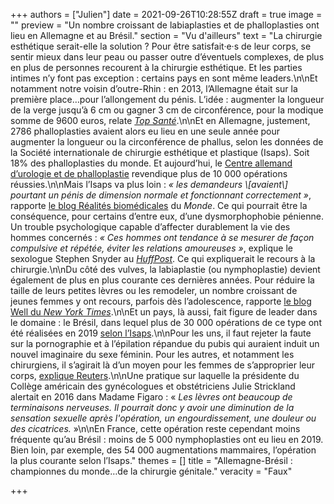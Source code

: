 +++
authors = ["Julien"]
date = 2021-09-26T10:28:55Z
draft = true
image = ""
preview = "Un nombre croissant de labiaplasties et de phalloplasties ont lieu en Allemagne et au Brésil."
section = "Vu d'ailleurs"
text = "La chirurgie esthétique serait-elle la solution ? Pour être satisfait·e·s de leur corps, se sentir mieux dans leur peau ou passer outre d’éventuels complexes, de plus en plus de personnes recourent à la chirurgie esthétique. Et les parties intimes n’y font pas exception : certains pays en sont même leaders.\n\nEt notamment notre voisin d’outre-Rhin : en 2013, l’Allemagne était sur la première place…pour l’allongement du pénis. L’idée : augmenter la longueur de la verge jusqu’à 6 cm ou gagner 3 cm de circonférence, pour la modique somme de 9600 euros, relate [_Top Santé_](https://www.topsante.com/couple-et-sexualite/sexualite/troubles-sexuels-chez-l-homme/allongement-du-penis-les-allemands-multiplient-les-operations-63511).\n\nEt en Allemagne, justement, 2786 phalloplasties avaient alors eu lieu en une seule année pour augmenter la longueur ou la circonférence de phallus, selon les données de la Société internationale de chirurgie esthétique et plastique (Isaps). Soit 18% des phalloplasties du monde. Et aujourd’hui, le [Centre allemand d’urologie et de phalloplastie](https://www.deutsches-zentrum-urologie.com/de/behandlungen/penisvergroesserung/eckdaten-zu-unserer-arbeit-ergebnisse/) revendique plus de 10 000 opérations réussies.\n\nMais l’Isaps va plus loin : _« les demandeurs \\[avaient\\] pourtant un pénis de dimension normale et fonctionnant correctement »_, rapporte [le blog Réalités biomédicales](https://www.lemonde.fr/blog/realitesbiomedicales/2014/08/17/lallemagne-championne-du-monde-de-la-chirurgie-dallongement-du-penis/) du _Monde_. Ce qui pourrait être la conséquence, pour certains d’entre eux, d’une dysmorphophobie pénienne. Un trouble psychologique capable d’affecter durablement la vie des hommes concernés : _« Ces hommes ont tendance à se mesurer de façon compulsive et répétée, éviter les relations amoureuses »_, explique le sexologue Stephen Snyder au [_HuffPost_](https://www.huffingtonpost.fr/entry/arretez-rire-taille-penis-complexe_fr_5d6fd599e4b09bbc9ef87b80). Ce qui expliquerait le recours à la chirurgie.\n\nDu côté des vulves, la labiaplastie (ou nymphoplastie) devient également de plus en plus courante ces dernières années. Pour réduire la taille de leurs petites lèvres ou les remodeler, un nombre croissant de jeunes femmes y ont recours, parfois dès l’adolescence, rapporte [le blog Well du _New York Times_](https://well.blogs.nytimes.com/2016/04/25/increase-in-teenage-genital-surgery-prompts-guidelines-for-doctors/).\n\nEt un pays, là aussi, fait figure de leader dans le domaine : le Brésil, dans lequel plus de 30 000 opérations de ce type ont été réalisées en 2019 [selon l’Isaps](https://www.isaps.org/wp-content/uploads/2020/12/Global-Survey-2019.pdf).\n\nPour les uns, il faut rejeter la faute sur la pornographie et à l’épilation répandue du pubis qui auraient induit un nouvel imaginaire du sexe féminin. Pour les autres, et notamment les chirurgiens, il s’agirait là d’un moyen pour les femmes de s’approprier leur corps, [explique Reuters](https://www.reuters.com/article/us-brazil-plasticsurgery-idUSKBN1FL6B1).\n\nUne pratique sur laquelle la présidente du Collège américain des gynécologues et obstétriciens Julie Strickland alertait en 2016 dans Madame Figaro : « _Les lèvres ont beaucoup de terminaisons nerveuses. Il pourrait donc y avoir une diminution de la sensation sexuelle après l'opération, un engourdissement, une douleur ou des cicatrices._ »\n\nEn France, cette opération reste cependant moins fréquente qu’au Brésil : moins de 5 000 nymphoplasties ont eu lieu en 2019. Bien loin, par exemple, des 54 000 augmentations mammaires, l’opération la plus courante selon l’Isaps."
themes = []
title = "Allemagne-Brésil : championnes du monde…de la chirurgie génitale."
veracity = "Faux"

+++
